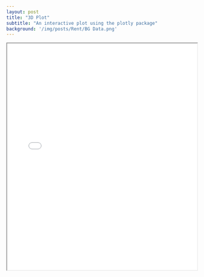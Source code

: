 ```yaml
---
layout: post
title: "3D Plot"
subtitle: "An interactive plot using the plotly package"
background: '/img/posts/Rent/BG Data.png'
---
```


<iframe src="/img/posts/Rent/Rentplot1.html" height="600px" width="100%" frameBoarder="0"></iframe>
